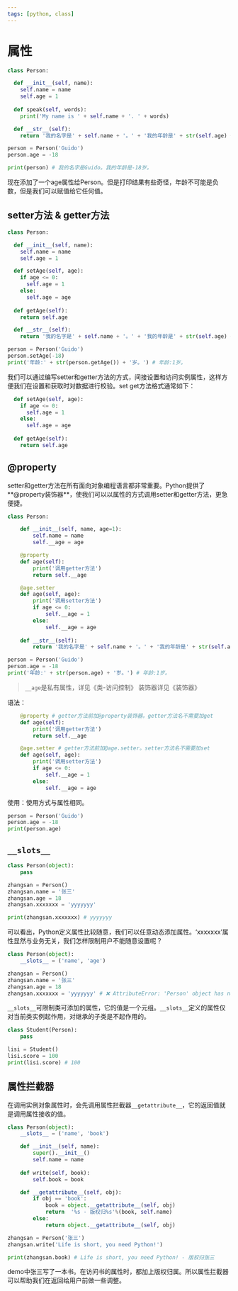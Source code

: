 ```yaml
---
tags: [python, class]
---
```

# 属性

```python
class Person:

  def __init__(self, name):
    self.name = name
    self.age = 1
  
  def speak(self, words):
    print('My name is ' + self.name + '. ' + words)

  def __str__(self):
    return '我的名字是' + self.name + '。' + '我的年龄是' + str(self.age) + '岁。'

person = Person('Guido')
person.age = -18

print(person) # 我的名字是Guido。我的年龄是-18岁。
```

现在添加了一个age属性给Person。但是打印结果有些奇怪，年龄不可能是负数，但是我们可以赋值给它任何值。

## setter方法 & getter方法

```python
class Person:

  def __init__(self, name):
    self.name = name
    self.age = 1

  def setAge(self, age):
    if age <= 0:
      self.age = 1
    else:
      self.age = age
  
  def getAge(self):
    return self.age

  def __str__(self):
    return '我的名字是' + self.name + '。' + '我的年龄是' + str(self.age) + '岁。'

person = Person('Guido')
person.setAge(-18)
print('年龄:' + str(person.getAge()) + '岁。') # 年龄:1岁。
```

我们可以通过编写setter和getter方法的方式，间接设置和访问实例属性，这样方便我们在设置和获取时对数据进行校验。set get方法格式通常如下：

```python
  def setAge(self, age):
    if age <= 0:
      self.age = 1
    else:
      self.age = age
  
  def getAge(self):
    return self.age
```

## @property

setter和getter方法在所有面向对象编程语言都非常重要。Python提供了**@property装饰器**，使我们可以以属性的方式调用setter和getter方法，更急便捷。

```python
class Person:

    def __init__(self, name, age=1):
        self.name = name
        self.__age = age

    @property
    def age(self):
        print('调用getter方法')
        return self.__age

    @age.setter
    def age(self, age):
        print('调用setter方法')
        if age <= 0:
            self.__age = 1
        else:
            self.__age = age
        
    def __str__(self):
        return '我的名字是' + self.name + '。' + '我的年龄是' + str(self.age) + '岁。'

person = Person('Guido')
person.age = -18
print('年龄:' + str(person.age) + '岁。') # 年龄:1岁。
```

> `__age`是私有属性，详见《类-访问控制》
> 装饰器详见《装饰器》

语法：

```python
    @property # getter方法前加@property装饰器。getter方法名不需要加get
    def age(self):
        print('调用getter方法')
        return self.__age

    @age.setter # getter方法前加@age.setter。setter方法名不需要加set
    def age(self, age):
        print('调用setter方法')
        if age <= 0:
            self.__age = 1
        else:
            self.__age = age
```

使用：使用方式与属性相同。

```python
person = Person('Guido')
person.age = -18
print(person.age)
```

## `__slots__`

```python
class Person(object):
    pass

zhangsan = Person()
zhangsan.name = '张三'
zhangsan.age = 18
zhangsan.xxxxxxx = 'yyyyyyy'

print(zhangsan.xxxxxxx) # yyyyyyy
```

可以看出，Python定义属性比较随意，我们可以任意动态添加属性。‘xxxxxxx’属性显然与业务无关，我们怎样限制用户不能随意设置呢？

```python
class Person(object):
    __slots__ = ('name', 'age')

zhangsan = Person()
zhangsan.name = '张三'
zhangsan.age = 18
zhangsan.xxxxxxx = 'yyyyyyy' # ❌ AttributeError: 'Person' object has no attribute 'xxxxxxx'
```

`__slots__`可限制类可添加的属性，它的值是一个元组。`__slots__`定义的属性仅对当前类实例起作用，对继承的子类是不起作用的。

```python
class Student(Person):
    pass

lisi = Student()
lisi.score = 100
print(lisi.score) # 100
```

## 属性拦截器

在调用实例对象属性时，会先调用属性拦截器`__getattribute__`，它的返回值就是调用属性接收的值。

```python
class Person(object):
    __slots__ = ('name', 'book')

    def __init__(self, name):
        super().__init__()
        self.name = name
    
    def write(self, book):
        self.book = book

    def __getattribute__(self, obj):
        if obj == 'book':
            book = object.__getattribute__(self, obj)
            return  '%s - 版权归%s'%(book, self.name)
        else:
            return object.__getattribute__(self, obj)

zhangsan = Person('张三')
zhangsan.write('Life is short, you need Python!')

print(zhangsan.book) # Life is short, you need Python! - 版权归张三
```

demo中张三写了一本书。在访问书的属性时，都加上版权归属。所以属性拦截器可以帮助我们在返回给用户前做一些调整。

